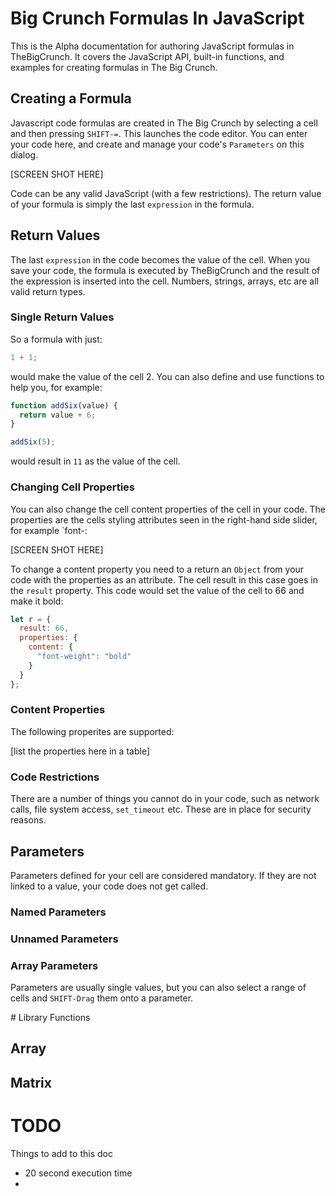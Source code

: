 # Big Crunch Formulas In JavaScript

This is the Alpha documentation for authoring JavaScript formulas in TheBigCrunch. It covers the JavaScript API, built-in functions, and examples for creating formulas in The Big Crunch.

## Creating a Formula

Javascript code formulas are created in The Big Crunch by selecting a cell and then pressing `SHIFT-=`. This launches the code editor. You can enter your code here, and create and manage your code's `Parameters` on this dialog.

[SCREEN SHOT HERE]

Code can be any valid JavaScript (with a few restrictions). The return value of your formula is simply the last `expression` in the formula.

## Return Values

The last `expression` in the code becomes the value of the cell. When you save your code, the formula is executed by TheBigCrunch and the result of the expression is inserted into the cell. Numbers, strings, arrays, etc are all valid return types.

### Single Return Values

So a formula with just:

```javascript
1 + 1;
```

would make the value of the cell 2. You can also define and use functions to help you, for example:

```javascript
function addSix(value) {
  return value + 6;
}

addSix(5);
```

would result in `11` as the value of the cell.

### Changing Cell Properties

You can also change the cell content properties of the cell in your code. The properties are the cells styling attributes seen in the right-hand side slider, for example `font-:

[SCREEN SHOT HERE]

To change a content property you need to a return an `Object` from your code with the properties as an attribute. The cell result in this case goes in the `result` property. This code would set the value of the cell to 66 and make it bold:

```javascript
let r = {
  result: 66,
  properties: {
    content: {
      "font-weight": "bold"
    }
  }
};
```

### Content Properties

The following properites are supported:

[list the properties here in a table]

### Code Restrictions

There are a number of things you cannot do in your code, such as network calls, file system access, `set_timeout` etc. These are in place for security reasons.

## Parameters

Parameters defined for your cell are considered mandatory. If they are not linked to a value, your code does not get called.

### Named Parameters

### Unnamed Parameters

### Array Parameters

Parameters are usually single values, but you can also select a range of cells and `SHIFT-Drag` them onto a parameter.

<a id="libfunc"/>
# Library Functions

## Array

## Matrix

# TODO

Things to add to this doc

* 20 second execution time
*
